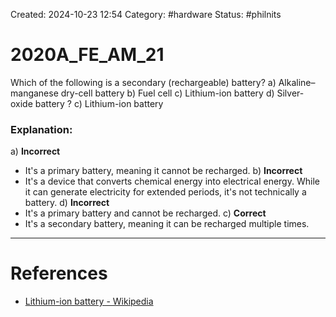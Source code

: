 Created: 2024-10-23 12:54
Category: #hardware 
Status: #philnits



# 2020A_FE_AM_21

Which of the following is a secondary (rechargeable) battery?
a) Alkaline–manganese dry-cell battery
b) Fuel cell
c) Lithium-ion battery
d) Silver-oxide battery
? 
c) Lithium-ion battery
### Explanation:

a) **Incorrect**
- It's a primary battery, meaning it cannot be recharged.
b) **Incorrect**
- It's a device that converts chemical energy into electrical energy. While it can generate electricity for extended periods, it's not technically a battery.
d) **Incorrect**
- It's a primary battery and cannot be recharged.
c) **Correct**
- It's a secondary battery, meaning it can be recharged multiple times.



---
# References
- [Lithium-ion battery - Wikipedia](https://en.wikipedia.org/wiki/Lithium-ion_battery)